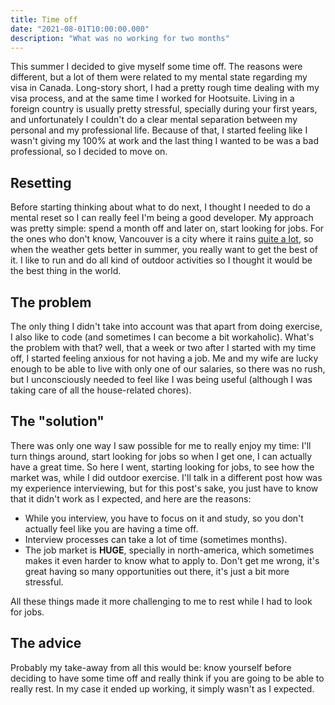 ```yaml
---
title: Time off
date: "2021-08-01T10:00:00.000"
description: "What was no working for two months" 
---
```


This summer I decided to give myself some time off. The reasons were different,
but a lot of them were related to my mental state regarding my visa in Canada.
Long-story short, I had a pretty rough time dealing with my visa process, and
at the same time I worked for Hootsuite. Living in a foreign country is usually
pretty stressful, specially during your first years, and unfortunately I
couldn't do a clear mental separation between my personal and my professional
life. Because of that, I started feeling like I wasn't giving my 100% at work
and the last thing I wanted to be was a bad professional, so I decided to move
on.

## Resetting

Before starting thinking about what to do next, I thought I needed to do a
mental reset so I can really feel I'm being a good developer. My approach was
pretty simple: spend a month off and later on, start looking for jobs. For the
ones who don't know, Vancouver is a city where it rains [quite a
lot](https://vancouver.weatherstats.ca/charts/count_rain-yearly.html), so when
the weather gets better in summer, you really want to get the best of it. I
like to run and do all kind of outdoor activities so I thought it would be the
best thing in the world.

## The problem

The only thing I didn't take into account was that apart from doing exercise, I
also like to code (and sometimes I can become a bit workaholic). What's the
problem with that? well, that a week or two after I started with my time off, I
started feeling anxious for not having a job. Me and my wife are lucky enough
to be able to live with only one of our salaries, so there was no rush, but I
unconsciously needed to feel like I was being useful (although I was taking
care of all the house-related chores).

## The "solution"

There was only one way I saw possible for me to really enjoy my time: I'll turn
things around, start looking for jobs so when I get one, I can actually have a
great time. So here I went, starting looking for jobs, to see how the market
was, while I did outdoor exercise. I'll talk in a different post how was my
experience interviewing, but for this post's sake, you just have to know that
it didn't work as I expected, and here are the reasons:

- While you interview, you have to focus on it and study, so you don't actually
  feel like you are having a time off.
- Interview processes can take a lot of time (sometimes months).
- The job market is **HUGE**, specially in north-america, which sometimes makes
  it even harder to know what to apply to. Don't get me wrong, it's great
  having so many opportunities out there, it's just a bit more stressful.

All these things made it more challenging to me to rest while I had to look for
jobs.

## The advice

Probably my take-away from all this would be: know yourself before deciding to
have some time off and really think if you are going to be able to really rest.
In my case it ended up working, it simply wasn't as I expected.
